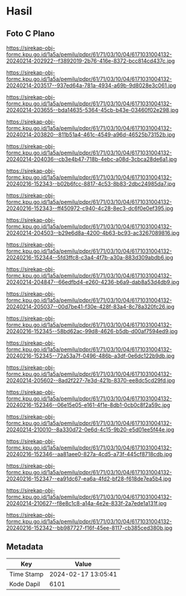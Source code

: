 # Hasil

## Foto C Plano

https://sirekap-obj-formc.kpu.go.id/1a5a/pemilu/pdpr/61/71/03/10/04/6171031004132-20240214-202922--f3892019-2b76-416e-8372-bcc814cd437c.jpg

https://sirekap-obj-formc.kpu.go.id/1a5a/pemilu/pdpr/61/71/03/10/04/6171031004132-20240214-203517--937ed64a-781a-4934-a69b-9d8028e3c061.jpg

https://sirekap-obj-formc.kpu.go.id/1a5a/pemilu/pdpr/61/71/03/10/04/6171031004132-20240214-203655--bda14635-5364-45cb-b43e-03460f02e298.jpg

https://sirekap-obj-formc.kpu.go.id/1a5a/pemilu/pdpr/61/71/03/10/04/6171031004132-20240214-203820--811b51a4-461c-4549-a96d-46525b73152b.jpg

https://sirekap-obj-formc.kpu.go.id/1a5a/pemilu/pdpr/61/71/03/10/04/6171031004132-20240214-204036--cb3e4b47-718b-4ebc-a08d-3cbca28de6a1.jpg

https://sirekap-obj-formc.kpu.go.id/1a5a/pemilu/pdpr/61/71/03/10/04/6171031004132-20240216-152343--b02b6fcc-8817-4c53-8b83-2dbc24985da7.jpg

https://sirekap-obj-formc.kpu.go.id/1a5a/pemilu/pdpr/61/71/03/10/04/6171031004132-20240216-152343--ff450972-c940-4c28-8ec3-dc6f0e0ef395.jpg

https://sirekap-obj-formc.kpu.go.id/1a5a/pemilu/pdpr/61/71/03/10/04/6171031004132-20240214-204503--b29e6d8a-4200-4b63-bc93-ac3267089816.jpg

https://sirekap-obj-formc.kpu.go.id/1a5a/pemilu/pdpr/61/71/03/10/04/6171031004132-20240216-152344--5fd3ffc8-c3a4-4f7b-a30a-883d309abdb6.jpg

https://sirekap-obj-formc.kpu.go.id/1a5a/pemilu/pdpr/61/71/03/10/04/6171031004132-20240214-204847--66edfbd4-e260-4236-b6a9-dab8a53d4db9.jpg

https://sirekap-obj-formc.kpu.go.id/1a5a/pemilu/pdpr/61/71/03/10/04/6171031004132-20240214-205037--00d7be41-f30e-428f-83a4-8c78a320fc26.jpg

https://sirekap-obj-formc.kpu.go.id/1a5a/pemilu/pdpr/61/71/03/10/04/6171031004132-20240216-152345--58bd62ac-99d8-4626-b5db-d00af7594ed9.jpg

https://sirekap-obj-formc.kpu.go.id/1a5a/pemilu/pdpr/61/71/03/10/04/6171031004132-20240216-152345--72a53a7f-0496-486b-a3df-0e6dc122b9db.jpg

https://sirekap-obj-formc.kpu.go.id/1a5a/pemilu/pdpr/61/71/03/10/04/6171031004132-20240214-205602--8ad2f227-7e3d-421b-8370-ee8dc5cd29fd.jpg

https://sirekap-obj-formc.kpu.go.id/1a5a/pemilu/pdpr/61/71/03/10/04/6171031004132-20240216-152346--06e15e05-e161-4f1e-8db1-0cb0c8f2a59c.jpg

https://sirekap-obj-formc.kpu.go.id/1a5a/pemilu/pdpr/61/71/03/10/04/6171031004132-20240214-210010--8a330d72-0e6d-4c15-9b20-e5d01ee5f44e.jpg

https://sirekap-obj-formc.kpu.go.id/1a5a/pemilu/pdpr/61/71/03/10/04/6171031004132-20240216-152346--aa81aee0-827a-4cd5-a73f-445cf8718cdb.jpg

https://sirekap-obj-formc.kpu.go.id/1a5a/pemilu/pdpr/61/71/03/10/04/6171031004132-20240216-152347--ea91dc67-ea6a-4fd2-bf28-f618de7ea5b4.jpg

https://sirekap-obj-formc.kpu.go.id/1a5a/pemilu/pdpr/61/71/03/10/04/6171031004132-20240214-210627--f8e8c1c8-a14a-4e2e-833f-2a7ede1a131f.jpg

https://sirekap-obj-formc.kpu.go.id/1a5a/pemilu/pdpr/61/71/03/10/04/6171031004132-20240216-152342--bb987727-f16f-45ee-8117-cb385ced380b.jpg


## Metadata

| Key        | Value               |
| ---------- | ------------------- |
| Time Stamp | 2024-02-17 13:05:41 |
| Kode Dapil | 6101                |



